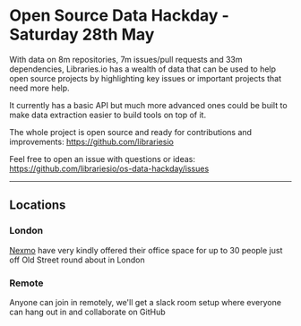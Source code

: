 # Open Source Data Hackday - Saturday 28th May

With data on 8m repositories, 7m issues/pull requests and 33m dependencies, Libraries.io has a wealth of data that can be used to help open source projects by highlighting key issues or important projects that need more help.

It currently has a basic API but much more advanced ones could be built to make data extraction easier to build tools on top of it.

The whole project is open source and ready for contributions and improvements: https://github.com/librariesio

Feel free to open an issue with questions or ideas: https://github.com/librariesio/os-data-hackday/issues

<hr>

## Locations

### London

[Nexmo](https://www.nexmo.com/) have very kindly offered their office space for up to 30 people just off Old Street round about in London

### Remote

Anyone can join in remotely, we'll get a slack room setup where everyone can hang out in and collaborate on GitHub

